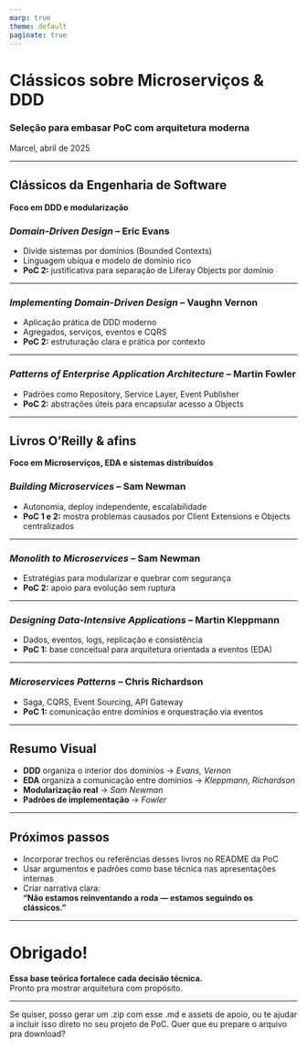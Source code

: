 ```yaml
---
marp: true
theme: default
paginate: true
---
```


# Clássicos sobre Microserviços & DDD  
### Seleção para embasar PoC com arquitetura moderna  
Marcel, abril de 2025

---

## Clássicos da Engenharia de Software  
**Foco em DDD e modularização**

### *Domain-Driven Design* – Eric Evans  
- Divide sistemas por domínios (Bounded Contexts)  
- Linguagem ubíqua e modelo de domínio rico  
- **PoC 2:** justificativa para separação de Liferay Objects por domínio

---

### *Implementing Domain-Driven Design* – Vaughn Vernon  
- Aplicação prática de DDD moderno  
- Agregados, serviços, eventos e CQRS  
- **PoC 2:** estruturação clara e prática por contexto

---

### *Patterns of Enterprise Application Architecture* – Martin Fowler  
- Padrões como Repository, Service Layer, Event Publisher  
- **PoC 2:** abstrações úteis para encapsular acesso a Objects

---

## Livros O’Reilly & afins  
**Foco em Microserviços, EDA e sistemas distribuídos**

### *Building Microservices* – Sam Newman  
- Autonomia, deploy independente, escalabilidade  
- **PoC 1 e 2:** mostra problemas causados por Client Extensions e Objects centralizados

---

### *Monolith to Microservices* – Sam Newman  
- Estratégias para modularizar e quebrar com segurança  
- **PoC 2:** apoio para evolução sem ruptura

---

### *Designing Data-Intensive Applications* – Martin Kleppmann  
- Dados, eventos, logs, replicação e consistência  
- **PoC 1:** base conceitual para arquitetura orientada a eventos (EDA)

---

### *Microservices Patterns* – Chris Richardson  
- Saga, CQRS, Event Sourcing, API Gateway  
- **PoC 1:** comunicação entre domínios e orquestração via eventos

---

## Resumo Visual

- **DDD** organiza o interior dos domínios → *Evans, Vernon*  
- **EDA** organiza a comunicação entre domínios → *Kleppmann, Richardson*  
- **Modularização real** → *Sam Newman*  
- **Padrões de implementação** → *Fowler*

---

## Próximos passos

- Incorporar trechos ou referências desses livros no README da PoC  
- Usar argumentos e padrões como base técnica nas apresentações internas  
- Criar narrativa clara:  
  **“Não estamos reinventando a roda — estamos seguindo os clássicos.”**

---

# Obrigado!  
**Essa base teórica fortalece cada decisão técnica.**  
Pronto pra mostrar arquitetura com propósito.


---

Se quiser, posso gerar um .zip com esse .md e assets de apoio, ou te ajudar a incluir isso direto no seu projeto de PoC. Quer que eu prepare o arquivo pra download?

